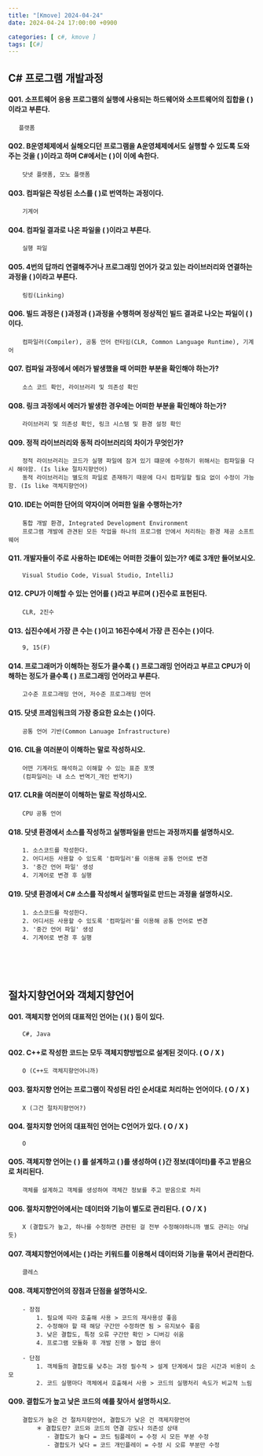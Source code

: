 ```yaml
---
title: "[Kmove] 2024-04-24"
date: 2024-04-24 17:00:00 +0900

categories: [ c#, kmove ]
tags: [C#]
---
```



## C# 프로그램 개발과정


#### Q01. 소프트웨어 응용 프로그램의 실행에 사용되는 하드웨어와 소프트웨어의 집합을 (    )이라고 부른다.

 ```Anser
    플랫폼
```

#### Q02. B운영체제에서 실해오디던 프로그램을 A운영체제에서도 실행할 수 있도록 도와주는 것을 (    )이라고 하며 C#에서는 (     )이 이에 속한다.

```Anser
    닷넷 플랫폼, 모노 플랫폼
```


#### Q03. 컴파일은 작성된 소스를 (   )로 번역하는 과정이다.

```Anser
    기계어
```

#### Q04. 컴파일 결과로 나온 파일을 (    )이라고 부른다.

```Anser
    실행 파일
```


#### Q05. 4번의 답까리 연결해주거나 프로그래밍 언어가 갖고 있는 라이브러리와 연결하는 과정을 (     )이라고 부른다.

```Anser
    링킹(Linking)
```


#### Q06. 빌드 과정은 (    )과정과 (    )과정을 수행하며 정상적인 빌드 결과로 나오는 파일이 (    )이다.

```Anser
    컴파일러(Compiler), 공통 언어 런타임(CLR, Common Language Runtime), 기계어
```


#### Q07. 컴파일 과정에서 에러가 발생했을 때 어떠한 부분을 확인해야 하는가?

```Anser
    소스 코드 확인, 라이브러리 및 의존성 확인
```


#### Q08. 링크 과정에서 에러가 발생한 경우에는 어떠한 부분을 확인해야 하는가?

```Anser
    라이브러리 및 의존성 확인, 링크 시스템 및 환경 설정 확인
```


#### Q09. 정적 라이브러리와 동적 라이브러리의 차이가 무엇인가?

```Anser
    정적 라이브러리는 코드가 실행 파일에 잠겨 있기 떄문에 수정하기 위해서는 컴파일을 다시 해야함. (Is like 절차지향언어)
    동적 라이브러리는 별도의 파일로 존재하기 때문에 다시 컴파일할 필요 없이 수정이 가능함. (Is like 객체지향언어)
```


#### Q10. IDE는 어떠한 단어의 약자이며 어떠한 일을 수행하는가?

```Anser
    통합 개발 환경, Integrated Development Environment
    프로그램 개발에 관견된 모든 작업을 하나의 프로그램 안에서 처리하는 환경 제공 소프트웨어
```


#### Q11. 개발자들이 주로 사용하는 IDE에는 어떠한 것들이 있는가? 예로 3개만 들어보시오.

```Anser
    Visual Studio Code, Visual Studio, IntelliJ
```


#### Q12. CPU가 이해할 수 있는 언어를 (     )라고 부르며 (     )진수로 표현된다.

```Anser
    CLR, 2진수
```


#### Q13. 십진수에서 가장 큰 수는 (     )이고 16진수에서 가장 큰 진수는 (     )이다.

```Anser
    9, 15(F)
```


#### Q14. 프로그래머가 이해하는 정도가 클수록 (       ) 프로그래밍 언어라고 부르고 CPU가 이해하는 정도가 클수록 (      ) 프로그래밍 언어라고 부른다.

```Anser
    고수준 프로그래밍 언어, 저수준 프로그래밍 언어
```


#### Q15. 닷넷 프레임워크의 가장 중요한 요소는 (      )이다.

```Anser
    공통 언어 기반(Common Lanuage Infrastructure)
```


#### Q16. CIL을 여러분이 이해하는 말로 작성하시오.

```Anser
    어떤 기계라도 해석하고 이해할 수 있는 표준 포멧
    (컴파일러는 내 소스 번역기_개인 번역기)
```


#### Q17. CLR을 여러분이 이해하는 말로 작성하시오.

```Anser
    CPU 공통 언어
```


#### Q18. 닷넷 환경에서 소스를 작성하고 실행파일을 만드는 과정까지를 설명하시오.

```Anser
    1. 소스코드를 작성한다.
    2. 어디서든 사용할 수 있도록 '컴파일러'를 이용해 공통 언어로 변경
    3. '중간 언어 파일' 생성
    4. 기계어로 변경 후 실행
```


#### Q19. 닷넷 환경에서 C# 소스를 작성해서 실행파일로 만드는 과정을 설명하시오.

```Anser
    1. 소스코드를 작성한다.
    2. 어디서든 사용할 수 있도록 '컴파일러'를 이용해 공통 언어로 변경
    3. '중간 언어 파일' 생성
    4. 기계어로 변경 후 실행
```



<br/><br/><br/>


## 절차지향언어와 객체지향언어


#### Q01. 객체지향 언어의 대표적인 언어는 (     )(     ) 등이 있다.

```Anser
    C#, Java
```


#### Q02. C++로 작성한 코드는 모두 객체지향방법으로 설계된 것이다. ( O / X )

```Anser
    O (C++도 객체지향언어니까)
```


#### Q03. 절차지향 언어는 프로그램이 작성된 라인 순서대로 처리하는 언어이다. ( O / X )

```Anser
    X (그건 절차지향언어?)
```


#### Q04. 절차지향 언어의 대표적인 언어는 C언어가 있다. ( O / X )

```Anser
    O
```


#### Q05. 객체지향 언어는 (     ) 를 설계하고 (    )를 생성하여 (     )간 정보(데이터)를 주고 받음으로 처리된다.

```Anser
    객체를 설계하고 객체를 생성하여 객체간 정보를 주고 받음으로 처리
```


#### Q06. 절차지향언어에서는 데이터와 기능이 별도로 관리된다. ( O / X )

```Anser
    X (결합도가 높고, 하나를 수정하면 관련된 걸 전부 수정해야하니까 별도 관리는 아닐듯)
```


#### Q07. 객체지향언어에서는 (      )라는 키워드를 이용해서 데이터와 기능을 묶어서 관리한다.

```Anser
    클레스
```


#### Q08. 객체지향언어의 장점과 단점을 설명하시오.

```Anser
    - 장점
        1. 필요에 따라 호출해 사용 > 코드의 재사용성 좋음
        2. 수정해야 할 때 해당 구간만 수정하면 됨 > 유지보수 좋음
        3. 낮은 결합도, 특정 오류 구간만 확인 > 디버깅 쉬움
        4. 프로그램 모듈화 후 개발 진행 > 협업 용이

    - 단점
        1. 객체들의 결합도를 낮추는 과정 필수적 > 설계 단계에서 많은 시간과 비용이 소모
        2. 코드 실행마다 객체에서 호출해서 사용 > 코드의 실행처리 속도가 비교적 느림
```


#### Q09. 결합도가 높고 낮은 코드의 예를 찾아서 설명하시오.

```Anser
    결합도가 높은 건 절차지향언어, 결합도가 낮은 건 객제지향언어
        ＊ 결합도란? 코드와 코드의 연결 강도나 의존성 상태
           - 결합도가 높다 = 코드 팀플레이 = 수정 시 모든 부분 수정
           - 결합도가 낮다 = 코드 개인플레이 = 수정 시 오류 부분만 수정
```